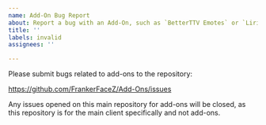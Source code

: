 ```yaml
---
name: Add-On Bug Report
about: Report a bug with an Add-On, such as `BetterTTV Emotes` or `LirikLIVE`.
title: ''
labels: invalid
assignees: ''

---
```


Please submit bugs related to add-ons to the repository:

https://github.com/FrankerFaceZ/Add-Ons/issues

Any issues opened on this main repository for add-ons will
be closed, as this repository is for the main client
specifically and not add-ons.
